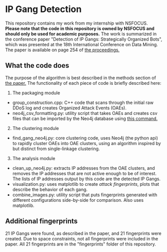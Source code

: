 # IP Gang Detection

This repository contains my work from my internship with NSFOCUS.
**Please note that the code in this repository is owned by NSFOCUS and should only be used for academic purposes.**
The work is summarized in the conference paper "Detection of IP Gangs: Strategically Organized Bots", which was presented at the 18th International Conference on Data Mining. The paper is available on page 254 of [the proceedings.](https://link.springer.com/book/10.1007/978-3-319-95786-9)

## What the code does
The purpose of the algorithm is best described in the methods section of [the paper.](https://link.springer.com/book/10.1007/978-3-319-95786-9)
The functionality of each piece of code is briefly described here:
1. The packaging module
- group_construction.cpp: C++ code that scans through the initial raw DDoS log and creates Organized Attack Events (OAEs).
- neo4j_csv_formatting.py: utility script that takes OAEs and creates csv files that can be imported by the Neo4j database using [this command.](https://neo4j.com/docs/operations-manual/current/tools/import/)
2. The clustering module
- find_gang_neo4j.py: core clustering code, uses Neo4j (the python api) to rapidly cluster OAEs into OAE clusters, using an algorithm inspired by but distinct from single-linkage clustering.
3. The analysis module
- clean_up_neo4j.py: extracts IP addresses from the OAE clusters, and removes the IP addresses that are not active enough to be of interest. The lists of IP addresses output by this code are the detected IP Gangs.
- visualization.py: uses matplotlib to create *attack fingerprints*, plots that describe the behavior of each gang.
- combine_images.py: utility script that puts fingerprints generated with different configurations side-by-side for comparison. Also uses matplotlib.

## Additional fingerprints
21 IP Gangs were found, as described in the paper, and 21 fingerprints were created.
Due to space constraints, not all fingerprints were included in the paper. All 21 fingerprints are in the "fingerprints" folder of this repository.
